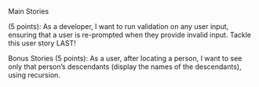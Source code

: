 Main Stories
 
<!-- (5 points): As a developer, I want to make at least 15 consistent commits with good, descriptive messages. -->

<!-- (10 points): As a user, I want to be able to search for someone based on a single criterion
You should be able to find and return a list of people who match the search -->

<!-- (10 points): As a user, I want to be able to look up someone’s information after I find them with the program (display values for the various traits of the found person). -->

<!-- (15 points): As a user, after locating a person, I want to see only that person’s immediate family members, displaying the names of the family members and their relation to the found person.
i.e., spouse, parents, siblings -->

<!-- (15 points): As a user, after locating a person, I want to see only that person’s descendants (display the names of the descendants). -->

<!-- (15 points): As a user, I want to be able to search for someone based on multiple traits (up to a maximum of five criteria at once).
i.e., if you search for Gender: male and Eye Color: blue, you should get back a list of people who match the search. In this case, it will be only people who are male with blue eyes. -->

(5 points): As a developer, I want to run validation on any user input, ensuring that a user is re-prompted when they provide invalid input.
Tackle this user story LAST!

Bonus Stories
(5 points): As a user, after locating a person, I want to see only that person’s descendants (display the names of the descendants), using recursion.